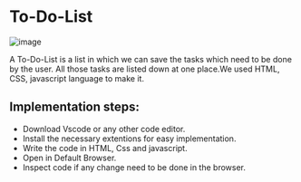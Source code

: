 # To-Do-List
![image](https://user-images.githubusercontent.com/103670494/205444294-a750b7d1-d325-4c4c-a019-1aaf8943df25.png)

A To-Do-List is a list in which we can save the tasks which need to be done by the user. All those tasks are listed down at one place.We used HTML, CSS, javascript language to make it.

## Implementation steps:

- Download Vscode or any other code editor.
- Install the necessary extentions for easy implementation.
- Write the code in HTML, Css and javascript.
- Open in Default Browser.
- Inspect code if any change need to be done in the browser.
